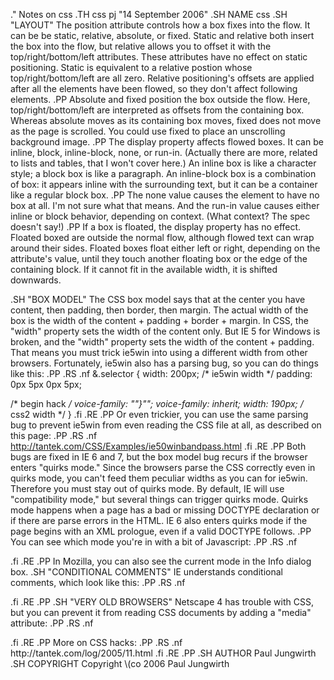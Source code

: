 .\" Notes on css
.TH css pj "14 September 2006"
.SH NAME
css
.SH "LAYOUT"
The position attribute controls how a box fixes into the flow. It can be be static, relative, absolute, or fixed.
Static and relative both insert the box into the flow, but relative allows you to offset it with the top/right/bottom/left attributes. These attributes have no effect on static positioning. Static is equivalent to a relative postion whose top/right/bottom/left are all zero. Relative positioning's offsets are applied after all the elements have been flowed, so they don't affect following elements.
.PP
Absolute and fixed position the box outside the flow. Here, top/right/bottom/left are interpreted as offsets from the containing box. Whereas absolute moves as its containing box moves, fixed does not move as the page is scrolled. You could use fixed to place an unscrolling background image.
.PP
The display property affects flowed boxes. It can be inline, block, inline-block, none, or run-in. (Actually there are more, related to lists and tables, that I won't cover here.) An inline box is like a character style; a block box is like a paragraph. An inline-block box is a combination of box: it appears inline with the surrounding text, but it can be a container like a regular block box.
.PP
The none value causes the element to have no box at all. I'm not sure what that means. And the run-in value causes either inline or block behavior, depending on context. (What context? The spec doesn't say!)
.PP
If a box is floated, the display property has no effect. Floated boxed are outside the normal flow, although flowed text can wrap around their sides. Floated boxes float either left or right, depending on the attribute's value, until they touch another floating box or the edge of the containing block. If it cannot fit in the available width, it is shifted downwards.

.SH "BOX MODEL"
The CSS box model says that at the center you have content, then padding, then border, then margin.
The actual width of the box is the width of the content + padding + border + margin.
In CSS, the "width" property sets the width of the content only.
But IE 5 for Windows is broken, and the "width" property sets the width of the content + padding.
That means you must trick ie5win into using a different width from other browsers.
Fortunately, ie5win also has a parsing bug, so you can do things like this:
.PP
.RS
.nf
\&.selector {
  width: 200px; /* ie5win width */
  padding: 0px 5px 0px 5px;

  /* begin hack */
  voice-family: "\"}\"";
  voice-family: inherit;
  width: 190px; /* css2 width */
}
.fi
.RE
.PP
Or even trickier, you can use the same parsing bug to prevent ie5win from even reading the CSS file at all,
as described on this page:
.PP
.RS
.nf
http://tantek.com/CSS/Examples/ie50winbandpass.html
.fi
.RE
.PP
Both bugs are fixed in IE 6 and 7, but the box model bug recurs if the browser enters "quirks mode."
Since the browsers parse the CSS correctly even in quirks mode, you can't feed them peculiar widths
as you can for ie5win. Therefore you must stay out of quirks mode.
By default, IE will use "compatibility mode," but several things can trigger quirks mode.
Quirks mode happens when a page has a bad or missing DOCTYPE declaration or if there are parse errors in the HTML.
IE 6 also enters quirks mode if the page begins with an XML prologue, even if a valid DOCTYPE follows.
.PP
You can see which mode you're in with a bit of Javascript:
.PP
.RS
.nf
<script language="javascript">
alert(document.compatMode);
</script>
.fi
.RE
.PP
In Mozilla, you can also see the current mode in the Info dialog box.
.SH "CONDITIONAL COMMENTS"
IE understands conditional comments, which look like this:
.PP
.RS
.nf
<!--[if lt IE 7]>
You are using IE < 7.
<![endif]-->
.fi
.RE
.PP
.SH "VERY OLD BROWSERS"
Netscape 4 has trouble with CSS, but you can prevent it from reading CSS documents by adding a "media" attribute:
.PP
.RS
.nf
<link rel="stylesheet" href="site.css" type="text/css" media="screen">
.fi
.RE
.PP
More on CSS hacks:
.PP
.RS
.nf
http://tantek.com/log/2005/11.html
.fi
.RE
.PP
.SH AUTHOR
Paul Jungwirth
.SH COPYRIGHT
Copyright \(co 2006 Paul Jungwirth



